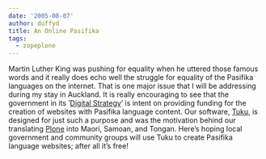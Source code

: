 ```yaml
---
date: '2005-08-07'
author: duffyd
title: An Online Pasifika
tags:
  - zopeplone
---
```


Martin Luther King was pushing for equality when he uttered those famous words and it really does echo well the struggle for equality of the Pasifika languages on the internet. That is one major issue that I will be addressing during my stay in Auckland.
It is really encouraging to see that the government in its ’[Digital Strategy](https://href.li/?http://www.digitalstrategy.govt.nz/)’ is intent on providing funding for the creation of websites with Pasifika language content. Our software, [Tuku](https://href.li/?http://www.thevirtual.co.nz), is designed for just such a purpose and was the motivation behind our translating [Plone](https://href.li/?http://plone.org) into Maori, Samoan, and Tongan. Here’s hoping local government and community groups will use Tuku to create Pasifika language websites; after all it’s free!
